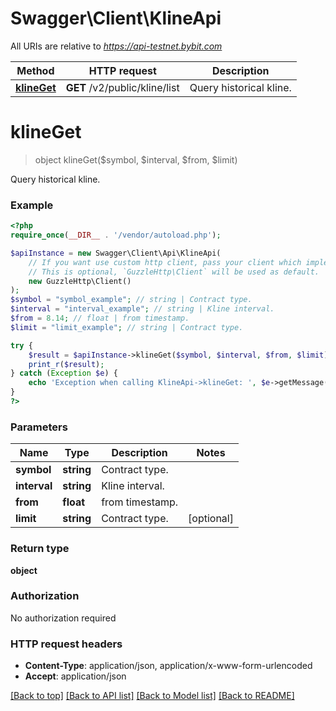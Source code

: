 # Swagger\Client\KlineApi

All URIs are relative to *https://api-testnet.bybit.com*

Method | HTTP request | Description
------------- | ------------- | -------------
[**klineGet**](KlineApi.md#klineGet) | **GET** /v2/public/kline/list | Query historical kline.


# **klineGet**
> object klineGet($symbol, $interval, $from, $limit)

Query historical kline.

### Example
```php
<?php
require_once(__DIR__ . '/vendor/autoload.php');

$apiInstance = new Swagger\Client\Api\KlineApi(
    // If you want use custom http client, pass your client which implements `GuzzleHttp\ClientInterface`.
    // This is optional, `GuzzleHttp\Client` will be used as default.
    new GuzzleHttp\Client()
);
$symbol = "symbol_example"; // string | Contract type.
$interval = "interval_example"; // string | Kline interval.
$from = 8.14; // float | from timestamp.
$limit = "limit_example"; // string | Contract type.

try {
    $result = $apiInstance->klineGet($symbol, $interval, $from, $limit);
    print_r($result);
} catch (Exception $e) {
    echo 'Exception when calling KlineApi->klineGet: ', $e->getMessage(), PHP_EOL;
}
?>
```

### Parameters

Name | Type | Description  | Notes
------------- | ------------- | ------------- | -------------
 **symbol** | **string**| Contract type. |
 **interval** | **string**| Kline interval. |
 **from** | **float**| from timestamp. |
 **limit** | **string**| Contract type. | [optional]

### Return type

**object**

### Authorization

No authorization required

### HTTP request headers

 - **Content-Type**: application/json, application/x-www-form-urlencoded
 - **Accept**: application/json

[[Back to top]](#) [[Back to API list]](../../README.md#documentation-for-api-endpoints) [[Back to Model list]](../../README.md#documentation-for-models) [[Back to README]](../../README.md)

